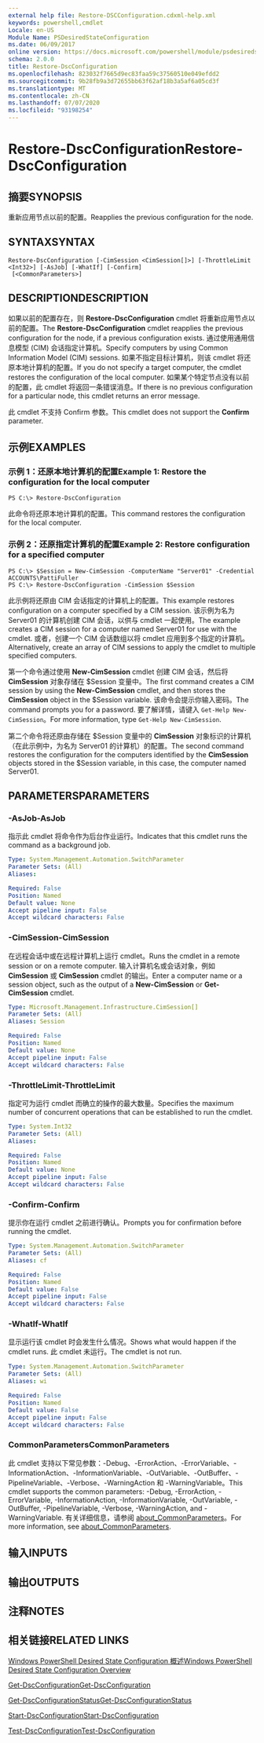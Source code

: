 ```yaml
---
external help file: Restore-DSCConfiguration.cdxml-help.xml
keywords: powershell,cmdlet
Locale: en-US
Module Name: PSDesiredStateConfiguration
ms.date: 06/09/2017
online version: https://docs.microsoft.com/powershell/module/psdesiredstateconfiguration/restore-dscconfiguration?view=powershell-5.1&WT.mc_id=ps-gethelp
schema: 2.0.0
title: Restore-DscConfiguration
ms.openlocfilehash: 823032f7665d9ec83faa59c37560510e049efdd2
ms.sourcegitcommit: 9b28fb9a3d72655bb63f62af18b3a5af6a05cd3f
ms.translationtype: MT
ms.contentlocale: zh-CN
ms.lasthandoff: 07/07/2020
ms.locfileid: "93198254"
---
```

# <span data-ttu-id="c9890-103">Restore-DscConfiguration</span><span class="sxs-lookup"><span data-stu-id="c9890-103">Restore-DscConfiguration</span></span>

## <span data-ttu-id="c9890-104">摘要</span><span class="sxs-lookup"><span data-stu-id="c9890-104">SYNOPSIS</span></span>
<span data-ttu-id="c9890-105">重新应用节点以前的配置。</span><span class="sxs-lookup"><span data-stu-id="c9890-105">Reapplies the previous configuration for the node.</span></span>

## <span data-ttu-id="c9890-106">SYNTAX</span><span class="sxs-lookup"><span data-stu-id="c9890-106">SYNTAX</span></span>

```
Restore-DscConfiguration [-CimSession <CimSession[]>] [-ThrottleLimit <Int32>] [-AsJob] [-WhatIf] [-Confirm]
 [<CommonParameters>]
```

## <span data-ttu-id="c9890-107">DESCRIPTION</span><span class="sxs-lookup"><span data-stu-id="c9890-107">DESCRIPTION</span></span>
<span data-ttu-id="c9890-108">如果以前的配置存在，则 **Restore-DscConfiguration** cmdlet 将重新应用节点以前的配置。</span><span class="sxs-lookup"><span data-stu-id="c9890-108">The **Restore-DscConfiguration** cmdlet reapplies the previous configuration for the node, if a previous configuration exists.</span></span>
<span data-ttu-id="c9890-109">通过使用通用信息模型 (CIM) 会话指定计算机。</span><span class="sxs-lookup"><span data-stu-id="c9890-109">Specify computers by using Common Information Model (CIM) sessions.</span></span>
<span data-ttu-id="c9890-110">如果不指定目标计算机，则该 cmdlet 将还原本地计算机的配置。</span><span class="sxs-lookup"><span data-stu-id="c9890-110">If you do not specify a target computer, the cmdlet restores the configuration of the local computer.</span></span>
<span data-ttu-id="c9890-111">如果某个特定节点没有以前的配置，此 cmdlet 将返回一条错误消息。</span><span class="sxs-lookup"><span data-stu-id="c9890-111">If there is no previous configuration for a particular node, this cmdlet returns an error message.</span></span>

<span data-ttu-id="c9890-112">此 cmdlet 不支持 Confirm  参数。</span><span class="sxs-lookup"><span data-stu-id="c9890-112">This cmdlet does not support the **Confirm** parameter.</span></span>

## <span data-ttu-id="c9890-113">示例</span><span class="sxs-lookup"><span data-stu-id="c9890-113">EXAMPLES</span></span>

### <span data-ttu-id="c9890-114">示例 1：还原本地计算机的配置</span><span class="sxs-lookup"><span data-stu-id="c9890-114">Example 1: Restore the configuration for the local computer</span></span>

```
PS C:\> Restore-DscConfiguration
```

<span data-ttu-id="c9890-115">此命令将还原本地计算机的配置。</span><span class="sxs-lookup"><span data-stu-id="c9890-115">This command restores the configuration for the local computer.</span></span>

### <span data-ttu-id="c9890-116">示例 2：还原指定计算机的配置</span><span class="sxs-lookup"><span data-stu-id="c9890-116">Example 2: Restore configuration for a specified computer</span></span>

```
PS C:\> $Session = New-CimSession -ComputerName "Server01" -Credential ACCOUNTS\PattiFuller
PS C:\> Restore-DscConfiguration -CimSession $Session
```

<span data-ttu-id="c9890-117">此示例将还原由 CIM 会话指定的计算机上的配置。</span><span class="sxs-lookup"><span data-stu-id="c9890-117">This example restores configuration on a computer specified by a CIM session.</span></span>
<span data-ttu-id="c9890-118">该示例为名为 Server01 的计算机创建 CIM 会话，以供与 cmdlet 一起使用。</span><span class="sxs-lookup"><span data-stu-id="c9890-118">The example creates a CIM session for a computer named Server01 for use with the cmdlet.</span></span>
<span data-ttu-id="c9890-119">或者，创建一个 CIM 会话数组以将 cmdlet 应用到多个指定的计算机。</span><span class="sxs-lookup"><span data-stu-id="c9890-119">Alternatively, create an array of CIM sessions to apply the cmdlet to multiple specified computers.</span></span>

<span data-ttu-id="c9890-120">第一个命令通过使用 **New-CimSession** cmdlet 创建 CIM 会话，然后将 **CimSession** 对象存储在 $Session 变量中。</span><span class="sxs-lookup"><span data-stu-id="c9890-120">The first command creates a CIM session by using the **New-CimSession** cmdlet, and then stores the **CimSession** object in the $Session variable.</span></span>
<span data-ttu-id="c9890-121">该命令会提示你输入密码。</span><span class="sxs-lookup"><span data-stu-id="c9890-121">The command prompts you for a password.</span></span>
<span data-ttu-id="c9890-122">要了解详情，请键入 `Get-Help New-CimSession`。</span><span class="sxs-lookup"><span data-stu-id="c9890-122">For more information, type `Get-Help New-CimSession`.</span></span>

<span data-ttu-id="c9890-123">第二个命令将还原由存储在 $Session 变量中的 **CimSession** 对象标识的计算机（在此示例中，为名为 Server01 的计算机）的配置。</span><span class="sxs-lookup"><span data-stu-id="c9890-123">The second command restores the configuration for the computers identified by the **CimSession** objects stored in the $Session variable, in this case, the computer named Server01.</span></span>

## <span data-ttu-id="c9890-124">PARAMETERS</span><span class="sxs-lookup"><span data-stu-id="c9890-124">PARAMETERS</span></span>

### <span data-ttu-id="c9890-125">-AsJob</span><span class="sxs-lookup"><span data-stu-id="c9890-125">-AsJob</span></span>
<span data-ttu-id="c9890-126">指示此 cmdlet 将命令作为后台作业运行。</span><span class="sxs-lookup"><span data-stu-id="c9890-126">Indicates that this cmdlet runs the command as a background job.</span></span>

```yaml
Type: System.Management.Automation.SwitchParameter
Parameter Sets: (All)
Aliases:

Required: False
Position: Named
Default value: None
Accept pipeline input: False
Accept wildcard characters: False
```

### <span data-ttu-id="c9890-127">-CimSession</span><span class="sxs-lookup"><span data-stu-id="c9890-127">-CimSession</span></span>
<span data-ttu-id="c9890-128">在远程会话中或在远程计算机上运行 cmdlet。</span><span class="sxs-lookup"><span data-stu-id="c9890-128">Runs the cmdlet in a remote session or on a remote computer.</span></span>
<span data-ttu-id="c9890-129">输入计算机名或会话对象，例如 **CimSession** 或 **CimSession** cmdlet 的输出。</span><span class="sxs-lookup"><span data-stu-id="c9890-129">Enter a computer name or a session object, such as the output of a **New-CimSession** or **Get-CimSession** cmdlet.</span></span>

```yaml
Type: Microsoft.Management.Infrastructure.CimSession[]
Parameter Sets: (All)
Aliases: Session

Required: False
Position: Named
Default value: None
Accept pipeline input: False
Accept wildcard characters: False
```

### <span data-ttu-id="c9890-130">-ThrottleLimit</span><span class="sxs-lookup"><span data-stu-id="c9890-130">-ThrottleLimit</span></span>
<span data-ttu-id="c9890-131">指定可为运行 cmdlet 而确立的操作的最大数量。</span><span class="sxs-lookup"><span data-stu-id="c9890-131">Specifies the maximum number of concurrent operations that can be established to run the cmdlet.</span></span>

```yaml
Type: System.Int32
Parameter Sets: (All)
Aliases:

Required: False
Position: Named
Default value: None
Accept pipeline input: False
Accept wildcard characters: False
```

### <span data-ttu-id="c9890-132">-Confirm</span><span class="sxs-lookup"><span data-stu-id="c9890-132">-Confirm</span></span>
<span data-ttu-id="c9890-133">提示你在运行 cmdlet 之前进行确认。</span><span class="sxs-lookup"><span data-stu-id="c9890-133">Prompts you for confirmation before running the cmdlet.</span></span>

```yaml
Type: System.Management.Automation.SwitchParameter
Parameter Sets: (All)
Aliases: cf

Required: False
Position: Named
Default value: False
Accept pipeline input: False
Accept wildcard characters: False
```

### <span data-ttu-id="c9890-134">-WhatIf</span><span class="sxs-lookup"><span data-stu-id="c9890-134">-WhatIf</span></span>
<span data-ttu-id="c9890-135">显示运行该 cmdlet 时会发生什么情况。</span><span class="sxs-lookup"><span data-stu-id="c9890-135">Shows what would happen if the cmdlet runs.</span></span>
<span data-ttu-id="c9890-136">此 cmdlet 未运行。</span><span class="sxs-lookup"><span data-stu-id="c9890-136">The cmdlet is not run.</span></span>

```yaml
Type: System.Management.Automation.SwitchParameter
Parameter Sets: (All)
Aliases: wi

Required: False
Position: Named
Default value: False
Accept pipeline input: False
Accept wildcard characters: False
```

### <span data-ttu-id="c9890-137">CommonParameters</span><span class="sxs-lookup"><span data-stu-id="c9890-137">CommonParameters</span></span>
<span data-ttu-id="c9890-138">此 cmdlet 支持以下常见参数：-Debug、-ErrorAction、-ErrorVariable、-InformationAction、-InformationVariable、-OutVariable、-OutBuffer、-PipelineVariable、-Verbose、-WarningAction 和 -WarningVariable。</span><span class="sxs-lookup"><span data-stu-id="c9890-138">This cmdlet supports the common parameters: -Debug, -ErrorAction, -ErrorVariable, -InformationAction, -InformationVariable, -OutVariable, -OutBuffer, -PipelineVariable, -Verbose, -WarningAction, and -WarningVariable.</span></span> <span data-ttu-id="c9890-139">有关详细信息，请参阅 [about_CommonParameters](https://go.microsoft.com/fwlink/?LinkID=113216)。</span><span class="sxs-lookup"><span data-stu-id="c9890-139">For more information, see [about_CommonParameters](https://go.microsoft.com/fwlink/?LinkID=113216).</span></span>

## <span data-ttu-id="c9890-140">输入</span><span class="sxs-lookup"><span data-stu-id="c9890-140">INPUTS</span></span>

## <span data-ttu-id="c9890-141">输出</span><span class="sxs-lookup"><span data-stu-id="c9890-141">OUTPUTS</span></span>

## <span data-ttu-id="c9890-142">注释</span><span class="sxs-lookup"><span data-stu-id="c9890-142">NOTES</span></span>

## <span data-ttu-id="c9890-143">相关链接</span><span class="sxs-lookup"><span data-stu-id="c9890-143">RELATED LINKS</span></span>

[<span data-ttu-id="c9890-144">Windows PowerShell Desired State Configuration 概述</span><span class="sxs-lookup"><span data-stu-id="c9890-144">Windows PowerShell Desired State Configuration Overview</span></span>](/powershell/scripting/dsc/overview/dscforengineers)

[<span data-ttu-id="c9890-145">Get-DscConfiguration</span><span class="sxs-lookup"><span data-stu-id="c9890-145">Get-DscConfiguration</span></span>](Get-DscConfiguration.md)

[<span data-ttu-id="c9890-146">Get-DscConfigurationStatus</span><span class="sxs-lookup"><span data-stu-id="c9890-146">Get-DscConfigurationStatus</span></span>](Get-DscConfigurationStatus.md)

[<span data-ttu-id="c9890-147">Start-DscConfiguration</span><span class="sxs-lookup"><span data-stu-id="c9890-147">Start-DscConfiguration</span></span>](Start-DscConfiguration.md)

[<span data-ttu-id="c9890-148">Test-DscConfiguration</span><span class="sxs-lookup"><span data-stu-id="c9890-148">Test-DscConfiguration</span></span>](Test-DscConfiguration.md)
